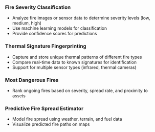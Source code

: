 ### Fire Severity Classification
- Analyze fire images or sensor data to determine severity levels (low, medium, high)
- Use machine learning models for classification
- Provide confidence scores for predictions

### Thermal Signature Fingerprinting
- Capture and store unique thermal patterns of different fire types
- Compare real-time data to known signatures for identification
- Support for multiple sensor types (infrared, thermal cameras)

### Most Dangerous Fires
- Rank ongoing fires based on severity, spread rate, and proximity to assets

### Predictive Fire Spread Estimator
- Model fire spread using weather, terrain, and fuel data
- Visualize predicted fire paths on maps